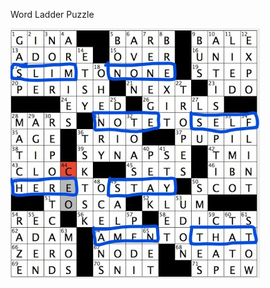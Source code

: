 Word Ladder Puzzle

![wd](https://raw.githubusercontent.com/garoller/csci2963-labs/master/lab6/puzzle_solution.jpg)
